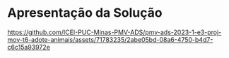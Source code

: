 # Apresentação da Solução




https://github.com/ICEI-PUC-Minas-PMV-ADS/pmv-ads-2023-1-e3-proj-mov-t6-adote-animais/assets/71783235/2abe05bd-08a6-4750-b4d7-c6c15a93972e

